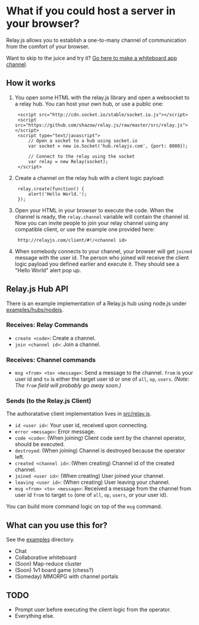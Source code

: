 # What if you could host a server in your browser?

Relay.js allows you to establish a one-to-many channel of communication from the comfort of your browser.

Want to skip to the juice and try it? [Go here to make a whiteboard app channel](http://relayjs.com/apps/whiteboard-no_debug.html).

## How it works

1. You open some HTML with the relay.js library and open a websocket to a relay hub. You can host your own hub, or use a public one:

        <script src="http://cdn.socket.io/stable/socket.io.js"></script>
        <script src="https://github.com/shazow/relay.js/raw/master/src/relay.js"></script>
        <script type="text/javascript">
            // Open a socket to a hub using socket.io
            var socket = new io.Socket('hub.relayjs.com', {port: 8080});

            // Connect to the relay using the socket
            var relay = new Relay(socket);
        </script>

2. Create a channel on the relay hub with a client logic payload:

        relay.create(function() {
            alert('Hello World.');
        });

3. Open your HTML in your browser to execute the code. When the channel is ready, the `relay.channel` variable will contain the channel id. Now you can invite people to join your relay channel using any compatible client, or use the example one provided here:

        http://relayjs.com/client/#!/<channel id>

4. When somebody connects to your channel, your browser will get `joined` message with the user id. The person who joined will receive the client logic payload you defined earlier and execute it. They should see a "Hello World" alert pop up.


## Relay.js Hub API

There is an example implementation of a Relay.js hub using node.js under [examples/hubs/nodejs](https://github.com/shazow/relay.js/tree/master/examples/hubs/nodejs).

### Receives: Relay Commands

* `create <code>`: Create a channel.
* `join <channel id>`: Join a channel.

### Receives: Channel commands

* `msg <from> <to> <message>`: Send a message to the channel. `from` is your user id and `to` is either the target user id or one of `all`, `op`, `users`.
  *(Note: The `from` field will probably go away soon.)*

### Sends (to the Relay.js Client)

The authoratative client implementation lives in [src/relay.js](https://github.com/shazow/relay.js/blob/master/src/relay.js).

* `id <user id>`: Your user id, received upon connecting.
* `error <message>`: Error message.
* `code <code>`: (When joining) Client code sent by the channel operator, should be executed.
* `destroyed`: (When joining) Channel is destroyed because the operator left.
* `created <channel id>`: (When creating) Channel id of the created channel.
* `joined <user id>`: (When creating) User joined your channel.
* `leaving <user id>`: (When creating) User leaving your channel.
* `msg <from> <to> <message>`: Received a message from the channel from user id `from` to target `to` (one of `all`, `op`, `users`, or your user id).

You can build more command logic on top of the `msg` command.


## What can you use this for?

See the [examples](https://github.com/shazow/relay.js/tree/master/examples) directory.

* Chat
* Collaborative whiteboard
* (Soon) Map-reduce cluster
* (Soon) 1v1 board game (chess?)
* (Someday) MMORPG with channel portals

## TODO

* Prompt user before executing the client logic from the operator.
* Everything else.
